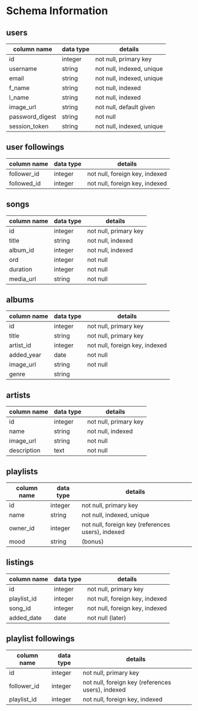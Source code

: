 # Schema Information

## users

|column name     |data type|details                   |
|----------------|---------|--------------------------|
|id              |integer  |not null, primary key     |
|username        |string   |not null, indexed, unique |
|email           |string   |not null, indexed, unique |
|f_name          |string   |not null, indexed         |
|l_name          |string   |not null, indexed         |
|image_url       |string   |not null, default given   |
|password_digest |string   |not null                  |
|session_token   |string   |not null, indexed, unique |

## user followings

|column name |data type|details                        |
|------------|---------|-------------------------------|
|follower_id |integer  |not null, foreign key, indexed |
|followed_id |integer  |not null, foreign key, indexed |

## songs

|column name    |data type|details               |
|---------------|---------|----------------------|
|id             |integer  |not null, primary key |
|title          |string   |not null, indexed     |
|album_id       |integer  |not null, indexed     |
|ord            |integer  |not null              |
|duration       |integer  |not null              |
|media_url      |string   |not null              |

## albums

|column name|data type|details                        |
|-----------|---------|-------------------------------|
|id         |integer  |not null, primary key          |
|title      |string   |not null, primary key          |
|artist_id  |integer  |not null, foreign key, indexed |
|added_year |date     |not null                       |
|image_url  |string   |not null                       |
|genre      |string   |                               |

## artists

|column name |data type|details               |
|------------|---------|----------------------|
|id          |integer  |not null, primary key |
|name        |string   |not null, indexed     |
|image_url   |string   |not null              |
|description |text     |not null              |

## playlists

|column name|data type|details                                           |
|-----------|---------|--------------------------------------------------|
|id         |integer  |not null, primary key                             |
|name       |string   |not null, indexed, unique                         |
|owner_id   |integer  |not null, foreign key (references users), indexed |
|mood       |string   |(bonus)                                           |

## listings

|column name |data type|details                         |
|------------|---------|--------------------------------|
|id          |integer  |not null, primary key           |
|playlist_id |integer  |not null, foreign key, indexed  |
|song_id     |integer  |not null, foreign key, indexed  |
|added_date  |date     |not null (later)                |

## playlist followings

|column name  |data type|details                                           |
|-------------|---------|--------------------------------------------------|
|id           |integer  |not null, primary key                             |
|follower_id  |integer  |not null, foreign key (references users), indexed |
|playlist_id  |integer  |not null, foreign key, indexed                    |
